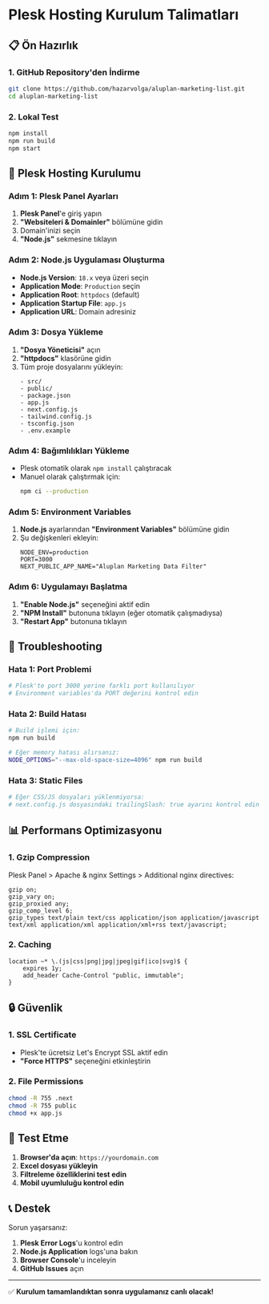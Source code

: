 # Plesk Hosting Kurulum Talimatları

## 📋 Ön Hazırlık

### 1. GitHub Repository'den İndirme
```bash
git clone https://github.com/hazarvolga/aluplan-marketing-list.git
cd aluplan-marketing-list
```

### 2. Lokal Test
```bash
npm install
npm run build
npm start
```

## 🚀 Plesk Hosting Kurulumu

### Adım 1: Plesk Panel Ayarları
1. **Plesk Panel**'e giriş yapın
2. **"Websiteleri & Domainler"** bölümüne gidin
3. Domain'inizi seçin
4. **"Node.js"** sekmesine tıklayın

### Adım 2: Node.js Uygulaması Oluşturma
- **Node.js Version**: `18.x` veya üzeri seçin
- **Application Mode**: `Production` seçin
- **Application Root**: `httpdocs` (default)
- **Application Startup File**: `app.js`
- **Application URL**: Domain adresiniz

### Adım 3: Dosya Yükleme
1. **"Dosya Yöneticisi"** açın
2. **"httpdocs"** klasörüne gidin
3. Tüm proje dosyalarını yükleyin:
   ```
   - src/
   - public/
   - package.json
   - app.js
   - next.config.js
   - tailwind.config.js
   - tsconfig.json
   - .env.example
   ```

### Adım 4: Bağımlılıkları Yükleme
- Plesk otomatik olarak `npm install` çalıştıracak
- Manuel olarak çalıştırmak için:
  ```bash
  npm ci --production
  ```

### Adım 5: Environment Variables
1. **Node.js** ayarlarından **"Environment Variables"** bölümüne gidin
2. Şu değişkenleri ekleyin:
   ```
   NODE_ENV=production
   PORT=3000
   NEXT_PUBLIC_APP_NAME="Aluplan Marketing Data Filter"
   ```

### Adım 6: Uygulamayı Başlatma
1. **"Enable Node.js"** seçeneğini aktif edin
2. **"NPM Install"** butonuna tıklayın (eğer otomatik çalışmadıysa)
3. **"Restart App"** butonuna tıklayın

## 🔧 Troubleshooting

### Hata 1: Port Problemi
```bash
# Plesk'te port 3000 yerine farklı port kullanılıyor
# Environment variables'da PORT değerini kontrol edin
```

### Hata 2: Build Hatası
```bash
# Build işlemi için:
npm run build

# Eğer memory hatası alırsanız:
NODE_OPTIONS="--max-old-space-size=4096" npm run build
```

### Hata 3: Static Files
```bash
# Eğer CSS/JS dosyaları yüklenmiyorsa:
# next.config.js dosyasındaki trailingSlash: true ayarını kontrol edin
```

## 📊 Performans Optimizasyonu

### 1. Gzip Compression
Plesk Panel > Apache & nginx Settings > Additional nginx directives:
```nginx
gzip on;
gzip_vary on;
gzip_proxied any;
gzip_comp_level 6;
gzip_types text/plain text/css application/json application/javascript text/xml application/xml application/xml+rss text/javascript;
```

### 2. Caching
```nginx
location ~* \.(js|css|png|jpg|jpeg|gif|ico|svg)$ {
    expires 1y;
    add_header Cache-Control "public, immutable";
}
```

## 🔒 Güvenlik

### 1. SSL Certificate
- Plesk'te ücretsiz Let's Encrypt SSL aktif edin
- **"Force HTTPS"** seçeneğini etkinleştirin

### 2. File Permissions
```bash
chmod -R 755 .next
chmod -R 755 public
chmod +x app.js
```

## 🎯 Test Etme

1. **Browser'da açın**: `https://yourdomain.com`
2. **Excel dosyası yükleyin**
3. **Filtreleme özelliklerini test edin**
4. **Mobil uyumluluğu kontrol edin**

## 📞 Destek

Sorun yaşarsanız:
1. **Plesk Error Logs**'u kontrol edin
2. **Node.js Application** logs'una bakın
3. **Browser Console**'u inceleyin
4. **GitHub Issues** açın

---

✅ **Kurulum tamamlandıktan sonra uygulamanız canlı olacak!**
